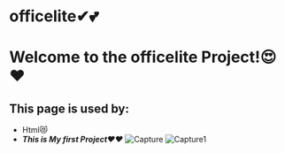 # officelite✔💕
# Welcome to the officelite Project!😍❤
## This page is used by:
* Html😻
* **_This is My first Project❤❤_**
![Capture](https://user-images.githubusercontent.com/102373879/160149714-f12eec15-3dba-4f92-91d7-bbb78668fde6.PNG)
![Capture1](https://user-images.githubusercontent.com/102373879/160149718-fb496a6f-a167-4854-9b05-c15ab85771f8.PNG)
